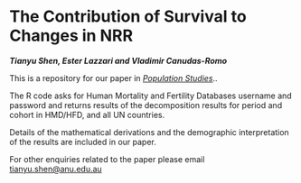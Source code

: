 # The Contribution of Survival to Changes in NRR
***Tianyu Shen, Ester Lazzari and Vladimir Canudas-Romo***

This is a repository for our paper in [*Population Studies*](https://doi.org/10.1215/00703370-9765067)..

The R code asks for Human Mortality and Fertility Databases username and password and returns results of the decomposition results for period and cohort in HMD/HFD, and all UN countries.

Details of the mathematical derivations and the demographic interpretation of the results are included in our paper.

For other enquiries related to the paper please email tianyu.shen@anu.edu.au
